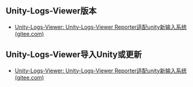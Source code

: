 ## Unity-Logs-Viewer版本

- [Unity-Logs-Viewer: Unity-Logs-Viewer Reporter适配unity新输入系统 (gitee.com)](https://gitee.com/xihoffy/Unity-Logs-Viewer)

## Unity-Logs-Viewer导入Unity或更新

- [Unity-Logs-Viewer: Unity-Logs-Viewer Reporter适配unity新输入系统 (gitee.com)](https://gitee.com/xihoffy/Unity-Logs-Viewer)
